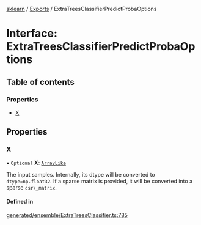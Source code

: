 [sklearn](../readme.md) / [Exports](../modules.md) / ExtraTreesClassifierPredictProbaOptions

# Interface: ExtraTreesClassifierPredictProbaOptions

## Table of contents

### Properties

- [X](ExtraTreesClassifierPredictProbaOptions.md#x)

## Properties

### X

• `Optional` **X**: [`ArrayLike`](../modules.md#arraylike)

The input samples. Internally, its dtype will be converted to `dtype=np.float32`. If a sparse matrix is provided, it will be converted into a sparse `csr\_matrix`.

#### Defined in

[generated/ensemble/ExtraTreesClassifier.ts:785](https://github.com/transitive-bullshit/scikit-learn-ts/blob/367336a/packages/sklearn/src/generated/ensemble/ExtraTreesClassifier.ts#L785)
